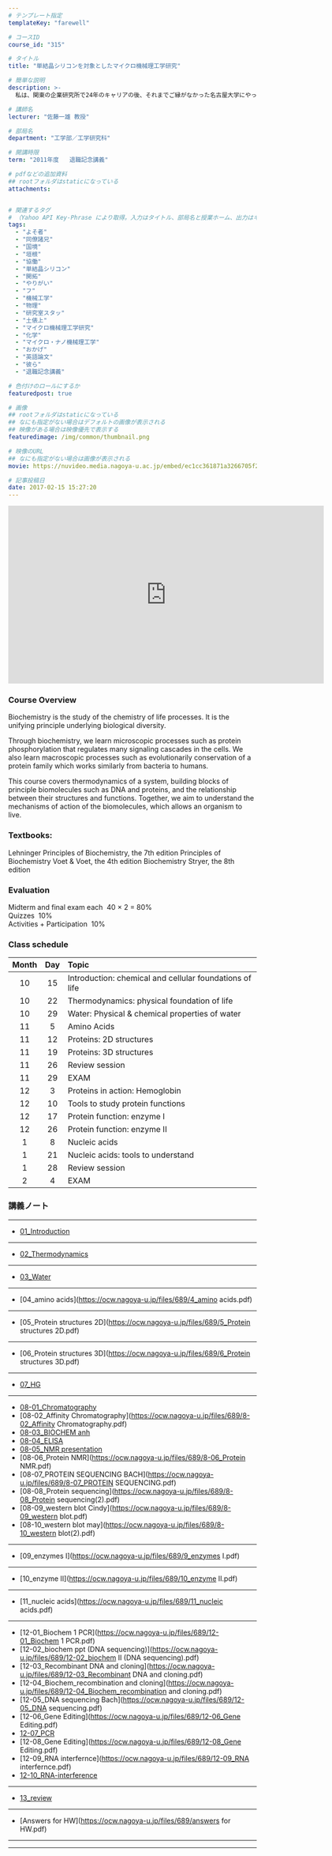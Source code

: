 ```yaml
---
# テンプレート指定
templateKey: "farewell"

# コースID
course_id: "315"

# タイトル
title: "単結晶シリコンを対象としたマイクロ機械理工学研究"

# 簡単な説明
description: >-
  私は、関東の企業研究所で24年のキャリアの後、それまでご縁がなかった名古屋大学にやってきて18年、自分で思い通り研究ができることを楽しみました。おかげで名古屋という街、その文化も知ることができました。 この短い期間でも、大学教授の仕事環境は大きく変わったと感じます。学生たちは授業以外で多くの知識をインターネットで簡単に手に入れることができ、世界中の研究者は英語論文でフラットな土俵上で競争し ....

# 講師名
lecturer: "佐藤一雄 教授"

# 部局名
department: "工学部／工学研究科"

# 開講時限
term: "2011年度	退職記念講義"

# pdfなどの追加資料
## rootフォルダはstaticになっている
attachments:


# 関連するタグ
# （Yahoo API Key-Phrase により取得。入力はタイトル、部局名と授業ホーム、出力はキーフレーズ（tags））
tags:
  - "よそ者"
  - "同僚諸兄"
  - "国境"
  - "垣根"
  - "協働"
  - "単結晶シリコン"
  - "開拓"
  - "やりがい"
  - "フ"
  - "機械工学"
  - "物理"
  - "研究室スタッ"
  - "土俵上"
  - "マイクロ機械理工学研究"
  - "化学"
  - "マイクロ・ナノ機械理工学"
  - "おかげ"
  - "英語論文"
  - "彼ら"
  - "退職記念講義"

# 色付けのロールにするか
featuredpost: true

# 画像
## rootフォルダはstaticになっている
## なにも指定がない場合はデフォルトの画像が表示される
## 映像がある場合は映像優先で表示する
featuredimage: /img/common/thumbnail.png

# 映像のURL
## なにも指定がない場合は画像が表示される
movie: https://nuvideo.media.nagoya-u.ac.jp/embed/ec1cc361871a3266705f2226ced42b5fe461f235

# 記事投稿日
date: 2017-02-15 15:27:20
---
```


<iframe src="https://nuvideo.media.nagoya-u.ac.jp/embed/407f39f08be416a6ec61a50e70b17c73fb7be84e" width="640" height="360" frameborder="0" allowfullscreen></iframe> 

### Course Overview

Biochemistry is the study of the chemistry of life processes. It is the unifying principle underlying biological diversity.  
  
Through biochemistry, we learn microscopic processes such as protein phosphorylation that regulates many signaling cascades in the cells. We also learn macroscopic processes such as evolutionarily conservation of a protein family which works similarly from bacteria to humans.  
  
This course covers thermodynamics of a system, building blocks of principle biomolecules such as DNA and proteins, and the relationship between their structures and functions. Together, we aim to understand the mechanisms of action of the biomolecules, which allows an organism to live.








### Textbooks:
Lehninger Principles of Biochemistry, the 7th edition Principles of Biochemistry Voet & Voet, the 4th edition Biochemistry Stryer, the 8th edition

### Evaluation
Midterm and final exam each  &nbsp;40 × 2 = 80%<br>
Quizzes &nbsp;10%<br>
Activities + Participation &nbsp;10%<br>


### Class schedule
| Month | Day | Topic |
|:--:|:--:|:--------------------------------|
| 10 | 15 | Introduction: chemical and cellular foundations of life|
| 10 | 22 | Thermodynamics: physical foundation of life |
| 10 | 29 | Water: Physical & chemical properties of water |
| 11 | 5 | Amino Acids |
| 11 | 12 | Proteins: 2D structures |
| 11 | 19 | Proteins: 3D structures |
| 11 | 26 | Review session |
| 11 | 29 | EXAM |
| 12 | 3 | Proteins in action: Hemoglobin |
| 12 | 10 | Tools to study protein functions |
| 12 | 17 | Protein function: enzyme I |
| 12 | 26 | Protein function: enzyme II |
| 1 | 8 | Nucleic acids |
| 1 | 21 | Nucleic acids: tools to understand |
| 1 | 28 | Review session |
| 2 | 4 | EXAM |


### 講義ノート

----
* [01_Introduction](https://ocw.nagoya-u.jp/files/689/1_Introduction.pdf) 

----
* [02_Thermodynamics](https://ocw.nagoya-u.jp/files/689/2_Thermodynamics.pdf) 

----
* [03_Water](https://ocw.nagoya-u.jp/files/689/3_Water.pdf) 

----
* [04_amino acids](https://ocw.nagoya-u.jp/files/689/4_amino acids.pdf) 

----
* [05_Protein structures 2D](https://ocw.nagoya-u.jp/files/689/5_Protein structures 2D.pdf) 

----
* [06_Protein structures 3D](https://ocw.nagoya-u.jp/files/689/6_Protein structures 3D.pdf) 

----
* [07_HG](https://ocw.nagoya-u.jp/files/689/7_HG.pdf) 

----
* [08-01_Chromatography](https://ocw.nagoya-u.jp/files/689/8-01_Chromatography.pdf) 
* [08-02_Affinity Chromatography](https://ocw.nagoya-u.jp/files/689/8-02_Affinity Chromatography.pdf) 
* [08-03_BIOCHEM anh](https://ocw.nagoya-u.jp/files/689/8-03_BIOCHEM.pdf) 
* [08-04_ELISA](https://ocw.nagoya-u.jp/files/689/8-04_ELISA.pdf) 
* [08-05_NMR presentation](https://ocw.nagoya-u.jp/files/689/8-05_NMR.pdf) 
* [08-06_Protein NMR](https://ocw.nagoya-u.jp/files/689/8-06_Protein NMR.pdf) 
* [08-07_PROTEIN SEQUENCING BACH](https://ocw.nagoya-u.jp/files/689/8-07_PROTEIN SEQUENCING.pdf) 
* [08-08_Protein sequencing](https://ocw.nagoya-u.jp/files/689/8-08_Protein sequencing(2).pdf) 
* [08-09_western blot Cindy](https://ocw.nagoya-u.jp/files/689/8-09_western blot.pdf) 
* [08-10_western blot may](https://ocw.nagoya-u.jp/files/689/8-10_western blot(2).pdf) 

----
* [09_enzymes I](https://ocw.nagoya-u.jp/files/689/9_enzymes I.pdf) 

----
* [10_enzyme II](https://ocw.nagoya-u.jp/files/689/10_enzyme II.pdf) 

----
* [11_nucleic acids](https://ocw.nagoya-u.jp/files/689/11_nucleic acids.pdf) 

----
* [12-01_Biochem 1 PCR](https://ocw.nagoya-u.jp/files/689/12-01_Biochem 1 PCR.pdf) 
* [12-02_biochem ppt (DNA sequencing)](https://ocw.nagoya-u.jp/files/689/12-02_biochem II (DNA sequencing).pdf) 
* [12-03_Recombinant DNA and cloning](https://ocw.nagoya-u.jp/files/689/12-03_Recombinant DNA and cloning.pdf) 
* [12-04_Biochem_recombination and cloning](https://ocw.nagoya-u.jp/files/689/12-04_Biochem_recombination and cloning.pdf) 
* [12-05_DNA sequencing Bach](https://ocw.nagoya-u.jp/files/689/12-05_DNA sequencing.pdf) 
* [12-06_Gene Editing](https://ocw.nagoya-u.jp/files/689/12-06_Gene Editing.pdf) 
* [12-07_PCR](https://ocw.nagoya-u.jp/files/689/12-07_PCR.pdf) 
* [12-08_Gene Editing](https://ocw.nagoya-u.jp/files/689/12-08_Gene Editing.pdf) 
* [12-09_RNA interfernce](https://ocw.nagoya-u.jp/files/689/12-09_RNA interfernce.pdf) 
* [12-10_RNA-interference](https://ocw.nagoya-u.jp/files/689/12-10_RNA-interference(2).pdf) 

----
* [13_review](https://ocw.nagoya-u.jp/files/689/13_review.pdf) 

----
* [Answers for HW](https://ocw.nagoya-u.jp/files/689/answers for HW.pdf) 

----











-----